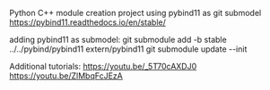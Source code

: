 Python C++ module creation project using pybind11 as git submodel
https://pybind11.readthedocs.io/en/stable/

adding pybind11 as submodel:
git submodule add -b stable ../../pybind/pybind11 extern/pybind11
git submodule update --init

Additional tutorials:
https://youtu.be/_5T70cAXDJ0
https://youtu.be/ZlMbqFcJEzA

